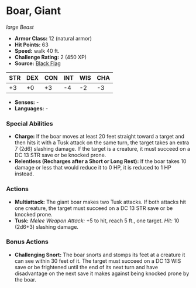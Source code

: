 # Boar, Giant

*large* *Beast*

- **Armor Class:** 12 (natural armor)
- **Hit Points:** 63 
- **Speed:** walk 40 ft.
- **Challenge Rating:** 2 (450 XP)
- **Source:** [Black Flag](https://koboldpress.com/kpstore/product/tovrpg-pg-mv/)

| STR | DEX | CON | INT | WIS | CHA |
| --- | --- | --- | --- | --- | --- |
| +3 | +0 | +3 | -4 | -2 | -3 |

- **Senses:** -
- **Languages:** -

### Special Abilities

- **Charge:** If the boar moves at least 20 feet straight toward a target and then hits it with a Tusk attack on the same turn, the target takes an extra 7 (2d6) slashing damage. If the target is a creature, it must succeed on a DC 13 STR save or be knocked prone.
- **Relentless (Recharges after a Short or Long Rest):** If the boar takes 10 damage or less that would reduce it to 0 HP, it is reduced to 1 HP instead.

### Actions

- **Multiattack:** The giant boar makes two Tusk attacks. If both attacks hit one creature, the target must succeed on a DC 13 STR save or be knocked prone.
- **Tusk:** _Melee Weapon Attack:_ +5 to hit, reach 5 ft., one target. _Hit:_ 10 (2d6+3) slashing damage.

### Bonus Actions

- **Challenging Snort:** The boar snorts and stomps its feet at a creature it can see within 30 feet of it. The target must succeed on a DC 13 WIS save or be frightened until the end of its next turn and have disadvantage on the next save it makes against being knocked prone by the boar.
